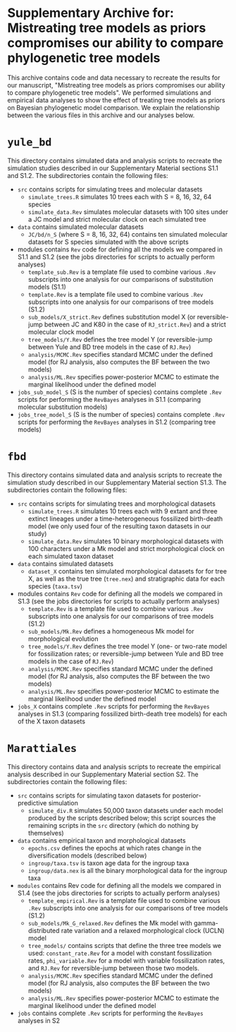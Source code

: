 # Supplementary Archive for: Mistreating tree models as priors compromises our ability to compare phylogenetic tree models

This archive contains code and data necessary to recreate the results for our manuscript, "Mistreating tree models as priors compromises our ability to compare phylogenetic tree models". We performed simulations and empirical data analyses to show the effect of treating tree models as priors on Bayesian phylogenetic model comparison. We explain the relationship between the various files in this archive and our analyses below.

# `yule_bd`

This directory contains simulated data and analysis scripts to recreate the simulation studies described in our Supplementary Material sections S1.1 and S1.2. The subdirectories contain the following files:
* `src` contains scripts for simulating trees and molecular datasets
    - `simulate_trees.R` simulates 10 trees each with S = 8, 16, 32, 64 species
    - `simulate_data.Rev` simulates molecular datasets with 100 sites under a JC model and strict molecular clock on each simulated tree
* `data` contains simulated molecular datasets
    - `JC/bd/n_S` (where S = 8, 16, 32, 64) contains ten simulated molecular datasets for S species simulated with the above scripts
* modules contains `Rev` code for defining all the models we compared in S1.1 and S1.2 (see the jobs directories for scripts to actually perform analyses)
    - `template_sub.Rev` is a template file used to combine various `.Rev` subscripts into one analysis for our comparisons of substitution models (S1.1)
    - `template.Rev` is a template file used to combine various `.Rev` subscripts into one analysis for our comparisons of tree models (S1.2)
    - `sub_models/X_strict.Rev` defines substitution model X (or reversible-jump between JC and K80 in the case of `RJ_strict.Rev`) and a strict molecular clock model
    - `tree_models/Y.Rev` defines the tree model Y (or reversible-jump between Yule and BD tree models in the case of `RJ.Rev`)
    - `analysis/MCMC.Rev` specifies standard MCMC under the defined model (for RJ analysis, also computes the BF between the two models)
    - `analysis/ML.Rev` specifies power-posterior MCMC to estimate the marginal likelihood under the defined model
* `jobs_sub_model_S` (S is the number of species) contains complete `.Rev` scripts for performing the `RevBayes` analyses in S1.1 (comparing molecular substitution models)
* `jobs_tree_model_S` (S is the number of species) contains complete `.Rev` scripts for performing the `RevBayes` analyses in S1.2 (comparing tree models)

# `fbd`

This directory contains simulated data and analysis scripts to recreate the simulation study described in our Supplementary Material section S1.3. The subdirectories contain the following files:
* `src` contains scripts for simulating trees and morphological datasets
    - `simulate_trees.R` simulates 10 trees each with 9 extant and three extinct lineages under a time-heterogeneous fossilized birth-death model (we only used four of the resulting taxon datasets in our study)
    - `simulate_data.Rev` simulates 10 binary morphological datasets with 100 characters under a Mk model and strict morphological clock on each simulated taxon dataset
* `data` contains simulated datasets
    - `dataset_X` contains ten simulated morphological datasets for for tree X, as well as the true tree (`tree.nex`) and stratigraphic data for each species (`taxa.tsv`)
* modules contains `Rev` code for defining all the models we compared in S1.3 (see the jobs directories for scripts to actually perform analyses)
    - `template.Rev` is a template file used to combine various `.Rev` subscripts into one analysis for our comparisons of tree models (S1.2)
    - `sub_models/Mk.Rev` defines a homogeneous Mk model for morphological evolution
    - `tree_models/Y.Rev` defines the tree model Y (one- or two-rate model for fossilization rates; or reversible-jump between Yule and BD tree models in the case of `RJ.Rev`)
    - `analysis/MCMC.Rev` specifies standard MCMC under the defined model (for RJ analysis, also computes the BF between the two models)
    - `analysis/ML.Rev` specifies power-posterior MCMC to estimate the marginal likelihood under the defined model
* `jobs_X` contains complete `.Rev` scripts for performing the `RevBayes` analyses in S1.3 (comparing fossilized birth-death tree models) for each of the X taxon datasets

# `Marattiales`

This directory contains data and analysis scripts to recreate the empirical analysis described in our Supplementary Material section S2. The subdirectories contain the following files:
* `src` contains scripts for simulating taxon datasets for posterior-predictive simulation
    - `simulate_div.R` simulates 50,000 taxon datasets under each model produced by the scripts described below; this script sources the remaining scripts in the `src` directory (which do nothing by themselves)
* `data` contains empirical taxon and morphological datasets
    - `epochs.csv` defines the epochs at which rates change in the diversification models (described below)
    - `ingroup/taxa.tsv` is taxon age data for the ingroup taxa
    - `ingroup/data.nex` is all the binary morphological data for the ingroup taxa
* `modules` contains Rev code for defining all the models we compared in S1.4 (see the jobs directories for scripts to actually perform analyses)
    - `template_empirical.Rev` is a template file used to combine various `.Rev` subscripts into one analysis for our comparisons of tree models (S1.2)
    - `sub_models/Mk_G_relaxed.Rev` defines the Mk model with gamma-distributed rate variation and a relaxed morphological clock (UCLN) model
    - `tree_models/` contains scripts that define the three tree models we used: `constant_rate.Rev` for a model with constant fossilization rates, `phi_variable.Rev` for a model with variable fossilization rates, and `RJ.Rev` for reversible-jump between those two models.
    - `analysis/MCMC.Rev` specifies standard MCMC under the defined model (for RJ analysis, also computes the BF between the two models)
    - `analysis/ML.Rev` specifies power-posterior MCMC to estimate the marginal likelihood under the defined model
* `jobs` contains complete `.Rev` scripts for performing the `RevBayes` analyses in S2
